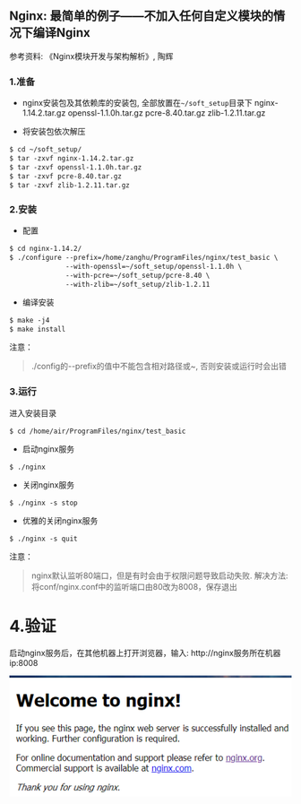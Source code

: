 ## Nginx: 最简单的例子——不加入任何自定义模块的情况下编译Nginx

参考资料: 《Nginx模块开发与架构解析》, 陶辉

### 1.准备

* nginx安装包及其依赖库的安装包, 全部放置在`~/soft_setup`目录下
nginx-1.14.2.tar.gz
openssl-1.1.0h.tar.gz
pcre-8.40.tar.gz
zlib-1.2.11.tar.gz

* 将安装包依次解压
```shell
$ cd ~/soft_setup/
$ tar -zxvf nginx-1.14.2.tar.gz
$ tar -zxvf openssl-1.1.0h.tar.gz
$ tar -zxvf pcre-8.40.tar.gz
$ tar -zxvf zlib-1.2.11.tar.gz
```

### 2.安装

* 配置
```shell
$ cd nginx-1.14.2/
$ ./configure --prefix=/home/zanghu/ProgramFiles/nginx/test_basic \
              --with-openssl=~/soft_setup/openssl-1.1.0h \
              --with-pcre=~/soft_setup/pcre-8.40 \
              --with-zlib=~/soft_setup/zlib-1.2.11
```

* 编译安装
```shell
$ make -j4
$ make install
```

注意：
> ./config的--prefix的值中不能包含相对路径或~, 否则安装或运行时会出错

### 3.运行

进入安装目录
```shell
$ cd /home/air/ProgramFiles/nginx/test_basic
```

* 启动nginx服务
```shell
$ ./nginx
```

* 关闭nginx服务
```shell
$ ./nginx -s stop
```

* 优雅的关闭nginx服务
```shell
$ ./nginx -s quit
```

注意：
> nginx默认监听80端口，但是有时会由于权限问题导致启动失败. 解决方法: 将conf/nginx.conf中的监听端口由80改为8008，保存退出

# 4.验证
启动nginx服务后，在其他机器上打开浏览器，输入: http://nginx服务所在机器ip:8008

![](/assets/nginx001.PNG)